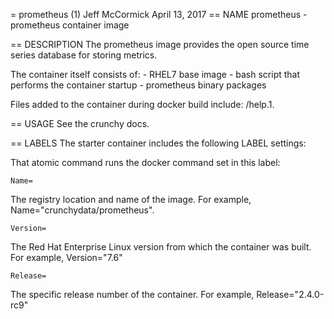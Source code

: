 = prometheus (1)
Jeff McCormick
April 13, 2017
== NAME
prometheus - prometheus container image

== DESCRIPTION
The prometheus image provides the open source time series database for storing metrics.

The container itself consists of:
    - RHEL7 base image
    - bash script that performs the container startup
    - prometheus binary packages

Files added to the container during docker build include: /help.1.

== USAGE
See the crunchy docs.


== LABELS
The starter container includes the following LABEL settings:

That atomic command runs the docker command set in this label:

`Name=`

The registry location and name of the image. For example, Name="crunchydata/prometheus".

`Version=`

The Red Hat Enterprise Linux version from which the container was built. For example, Version="7.6"

`Release=`

The specific release number of the container. For example, Release="2.4.0-rc9"
